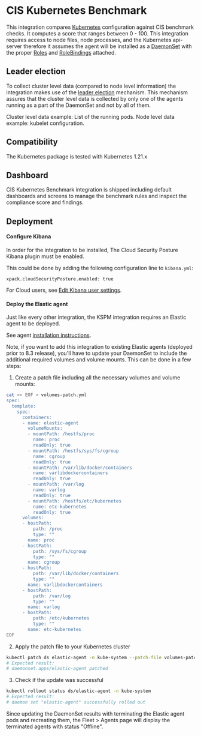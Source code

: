 # CIS Kubernetes Benchmark

This integration compares [Kubernetes](https://kubernetes.io/) configuration against CIS benchmark checks. It computes a score that ranges between 0 - 100. This integration requires access to node files, node processes, and the Kubernetes api-server therefore it assumes the agent will be installed as a [DaemonSet](https://kubernetes.io/docs/concepts/workloads/controllers/daemonset/) with the proper [Roles](https://kubernetes.io/docs/reference/access-authn-authz/rbac/#role-and-clusterrole) and [RoleBindings](https://kubernetes.io/docs/reference/access-authn-authz/rbac/#rolebinding-and-clusterrolebinding) attached.

## Leader election

To collect cluster level data (compared to node level information) the integration makes use of the [leader election](https://www.elastic.co/guide/en/fleet/master/kubernetes_leaderelection-provider.html) mechanism.
This mechanism assures that the cluster level data is collected by only one of the agents running as a part of the DaemonSet and not by all of them.

Cluster level data example: List of the running pods.
Node level data example: kubelet configuration.

## Compatibility

The Kubernetes package is tested with Kubernetes 1.21.x

## Dashboard

CIS Kubernetes Benchmark integration is shipped including default dashboards and screens to manage the benchmark rules and inspect the compliance score and findings.

## Deployment

#### Configure Kibana

In order for the integration to be installed, The Cloud Security Posture Kibana plugin must be enabled.

This could be done by adding the following configuration line to `kibana.yml`:
```
xpack.cloudSecurityPosture.enabled: true
```
For Cloud users, see [Edit Kibana user settings](https://www.elastic.co/guide/en/cloud/current/ec-manage-kibana-settings.html).


#### Deploy the Elastic agent

Just like every other integration, the KSPM integration requires an Elastic agent to be deployed.

See agent [installation instructions](https://www.elastic.co/guide/en/fleet/current/running-on-kubernetes-managed-by-fleet.html).

Note, if you want to add this integration to existing Elastic agents (deployed prior to 8.3 release), you'll have to update your DaemonSet to include the additional required volumes and volume mounts.
This can be done in a few steps:

1. Create a patch file including all the necessary volumes and volume mounts:
```bash
cat << EOF > volumes-patch.yml
spec:
  template:
    spec:
      containers:
      - name: elastic-agent
        volumeMounts:
        - mountPath: /hostfs/proc
          name: proc
          readOnly: true
        - mountPath: /hostfs/sys/fs/cgroup
          name: cgroup
          readOnly: true
        - mountPath: /var/lib/docker/containers
          name: varlibdockercontainers
          readOnly: true
        - mountPath: /var/log
          name: varlog
          readOnly: true
        - mountPath: /hostfs/etc/kubernetes
          name: etc-kubernetes
          readOnly: true
      volumes:
      - hostPath:
          path: /proc
          type: ""
        name: proc
      - hostPath:
          path: /sys/fs/cgroup
          type: ""
        name: cgroup
      - hostPath:
          path: /var/lib/docker/containers
          type: ""
        name: varlibdockercontainers
      - hostPath:
          path: /var/log
          type: ""
        name: varlog
      - hostPath:
          path: /etc/kubernetes
          type: ""
        name: etc-kubernetes
EOF
```

2. Apply the patch file to your Kubernetes cluster
```bash
kubectl patch ds elastic-agent -n kube-system --patch-file volumes-patch.yml
# Expected result:
# daemonset.apps/elastic-agent patched
```

3. Check if the update was successful
```bash
kubectl rollout status ds/elastic-agent -n kube-system
# Expected result:
# daemon set "elastic-agent" successfully rolled out
```

Since updating the DaemonSet results with terminating the Elastic agent pods and recreating them, the Fleet > Agents page will display the terminated agents with status "Offline".